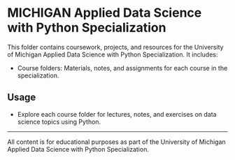 # MICHIGAN Applied Data Science with Python Specialization

This folder contains coursework, projects, and resources for the University of Michigan Applied Data Science with Python Specialization. It includes:

- Course folders: Materials, notes, and assignments for each course in the specialization.

## Usage
- Explore each course folder for lectures, notes, and exercises on data science topics using Python.

---
All content is for educational purposes as part of the University of Michigan Applied Data Science with Python Specialization.
